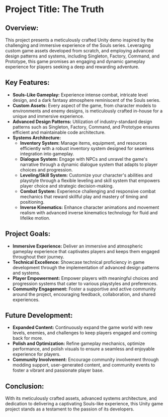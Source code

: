 # Project Title: The Truth

## Overview:
This project presents a meticulously crafted Unity demo inspired by the challenging and immersive experience of the Souls series. Leveraging custom game assets developed from scratch, and employing advanced design patterns and systems, including Singleton, Factory, Command, and Prototype, this game promises an engaging and dynamic gameplay experience for players seeking a deep and rewarding adventure.

## Key Features:
- **Souls-Like Gameplay:** Experience intense combat, intricate level design, and a dark fantasy atmosphere reminiscent of the Souls series.
- **Custom Assets:** Every aspect of the game, from character models to environments and enemy designs, is meticulously crafted in-house for a unique and immersive experience.
- **Advanced Design Patterns:** Utilization of industry-standard design patterns such as Singleton, Factory, Command, and Prototype ensures efficient and maintainable code architecture.
- **Systems Architecture:**
  - **Inventory System:** Manage items, equipment, and resources efficiently with a robust inventory system designed for seamless integration into gameplay.
  - **Dialogue System:** Engage with NPCs and unravel the game's narrative through a dynamic dialogue system that adapts to player choices and progression.
  - **Leveling/Skill System:** Customize your character's abilities and playstyle through a flexible leveling and skill system that empowers player choice and strategic decision-making.
  - **Combat System:** Experience challenging and responsive combat mechanics that reward skillful play and mastery of timing and positioning.
  - **Inverse Kinematics:** Enhance character animations and movement realism with advanced inverse kinematics technology for fluid and lifelike motion.
  
## Project Goals:
- **Immersive Experience:** Deliver an immersive and atmospheric gameplay experience that captivates players and keeps them engaged throughout their journey.
- **Technical Excellence:** Showcase technical proficiency in game development through the implementation of advanced design patterns and systems.
- **Player Empowerment:** Empower players with meaningful choices and progression systems that cater to various playstyles and preferences.
- **Community Engagement:** Foster a supportive and active community around the project, encouraging feedback, collaboration, and shared experiences.

## Future Development:
- **Expanded Content:** Continuously expand the game world with new levels, enemies, and challenges to keep players engaged and coming back for more.
- **Polish and Optimization:** Refine gameplay mechanics, optimize performance, and polish visuals to ensure a seamless and enjoyable experience for players.
- **Community Involvement:** Encourage community involvement through modding support, user-generated content, and community events to foster a vibrant and passionate player base.

## Conclusion:
With its meticulously crafted assets, advanced systems architecture, and dedication to delivering a captivating Souls-like experience, this Unity game project stands as a testament to the passion of its developers.
